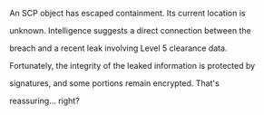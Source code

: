 An SCP object has escaped containment. Its current location is

 unknown. Intelligence suggests a direct connection between the

 breach and a recent leak involving Level 5 clearance data.

 Fortunately, the integrity of the leaked information is protected by

 signatures, and some portions remain encrypted. That's

 reassuring... right?
